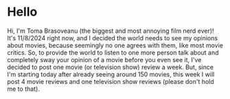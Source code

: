# Hello 

Hi, I'm Toma Brasoveanu (the biggest and most annoying film nerd ever)! It's 11/8/2024 right now, and I decided the world needs to see my opinions about movies, because seemingly no one agrees with them, like most movie critics. So, to provide the world to listen to one more person talk about and completely sway your opinion of a movie before you even see it, I've decided to post one movie (or television show) review a week. But, since I'm starting today after already seeing around 150 movies, this week I will post 4 movie reviews and one television show reviews (please don't hold me to that).
